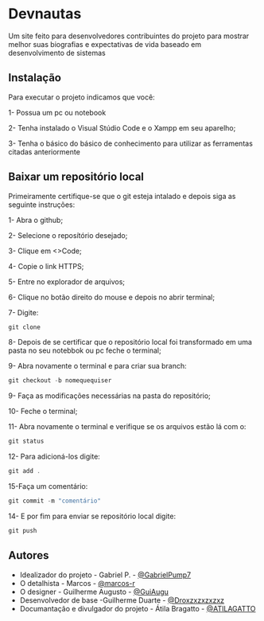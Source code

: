 
# Devnautas 

Um site feito para desenvolvedores contribuintes do projeto para mostrar melhor suas biografias e expectativas de vida baseado em desenvolvimento de sistemas


## Instalação 
Para executar o projeto indicamos que você:

1- Possua um pc ou notebook 

2- Tenha instalado o Visual Stúdio Code e o Xampp em seu aparelho;

3- Tenha o básico do básico de conhecimento para utilizar as ferramentas citadas anteriormente



## Baixar um repositório local
Primeiramente certifique-se que o git esteja intalado e depois siga as seguinte instruções:

1- Abra o github;

2- Selecione o reposítório desejado; 

3- Clique em <>Code;

4- Copie o link HTTPS;

5- Entre no explorador de arquivos;

6- Clique no botão direito do mouse e depois no abrir terminal;

7- Digite:

```javascript
git clone
```
8- Depois de se certificar que o repositório local foi transformado em uma pasta no seu notebbok ou pc feche o terminal;

9- Abra novamente o  terminal e para criar sua branch:
```javascript
git checkout -b nomequequiser
```

9- Faça as modificações necessárias na pasta do repositório;

10- Feche o terminal;

11- Abra novamente o terminal e verifique se os arquivos estão lá com o:
```javascript
git status
```
12- Para adicioná-los digite:
```javascript
git add .
```
15-Faça um comentário:
```javascript
git commit -m "comentário"
```
14- E por fim para enviar se repositório local digite:
```javascript
git push
```
## Autores

- Idealizador do projeto - Gabriel P. - [@GabrielPump7](https://github.com/GabrielPump7)
- O detalhista - Marcos - [@marcos-r](https://github.com/marcos-r)
- O designer - Guilherme Augusto - [@GuiAugu](https://github.com/GuiAugu)
- Desenvolvedor de base -Guilherme Duarte - [@Droxzxzxzxzxz](https://github.com/Droxzxzxzxzxz)
- Documantação e divulgador do projeto - Átila Bragatto - [@ATILAGATTO](https://github.com/ATILAGATTO)




